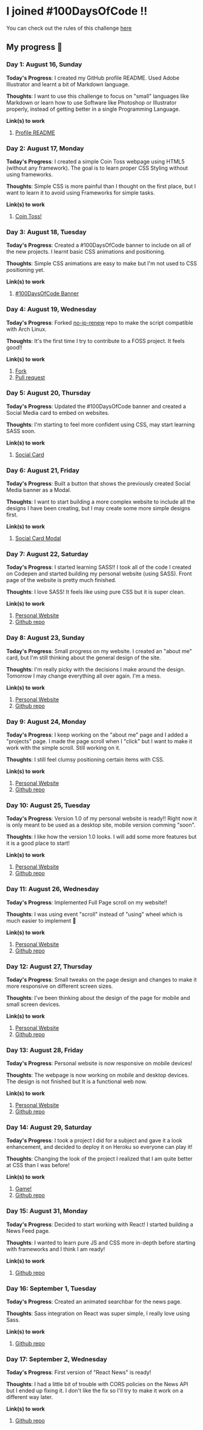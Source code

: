 # I joined #100DaysOfCode !!
You can check out the rules of this challenge [here](rules.md)

## My progress :notebook:
### Day 1: August 16, Sunday

**Today's Progress**: I created my GitHub profile README. Used Adobe Illustrator and learnt a bit of Markdown language. 

**Thoughts**: I want to use this challenge to focus on "small" languages like Markdown or learn how to use Software like Photoshop or Illustrator properly, instead of getting better in a single Programming Language. 

**Link(s) to work**
1. [Profile README](https://github.com/ikerUrle)

### Day 2: August 17, Monday 

**Today's Progress**: I created a simple Coin Toss webpage using HTML5 (without any framework). The goal is to learn proper CSS Styling without using frameworks. 

**Thoughts**: Simple CSS is more painful than I thought on the first place, but I want to learn it to avoid using Frameworks for simple tasks.

**Link(s) to work**
1. [Coin Toss!](https://codepen.io/ikerUrle/pen/mdPPZza)

### Day 3: August 18, Tuesday 

**Today's Progress**: Created a #100DaysOfCode banner to include on all of the new projects. I learnt basic CSS animations and positioning.

**Thoughts**: Simple CSS animations are easy to make but I'm not used to CSS positioning yet.

**Link(s) to work**
1. [#100DaysOfCode Banner](https://codepen.io/ikerUrle/full/rNeLqOZ)

### Day 4: August 19, Wednesday

**Today's Progress**: Forked [no-ip-renew](https://github.com/loblab/noip-renew) repo to make the script compatible with Arch Linux.

**Thoughts**: It's the first time I try to contribute to a FOSS project. It feels good!!

**Link(s) to work**
1. [Fork](https://github.com/ikerUrle/noip-renew)
2. [Pull request](https://github.com/loblab/noip-renew/pull/34)

### Day 5: August 20, Thursday 

**Today's Progress**: Updated the #100DaysOfCode banner and created a Social Media card to embed on websites.

**Thoughts**: I'm starting to feel more confident using CSS, may start learning SASS soon.

**Link(s) to work**
1. [Social Card](https://codepen.io/ikerUrle/full/RwaGLLr)

### Day 6: August 21, Friday

**Today's Progress**: Built a button that shows the previously created Social Media banner as a Modal.

**Thoughts**: I want to start building a more complex website to include all the designs I have been creating, but I may create some more simple designs first.

**Link(s) to work**
1. [Social Card Modal](https://codepen.io/ikerUrle/full/GRZNxJr)

### Day 7: August 22, Saturday

**Today's Progress**: I started learning SASS!! I took all of the code I created on Codepen and started building my personal website (using SASS). Front page of the website is pretty much finished.

**Thoughts**: I love SASS! It feels like using pure CSS but it is super clean.

**Link(s) to work**
1. [Personal Website](https://ikerurle-personal-website.herokuapp.com/)
2. [Github repo](https://github.com/ikerUrle/personal-website)

### Day 8: August 23, Sunday

**Today's Progress**: Small progress on my website. I created an "about me" card, but I'm still thinking about the general design of the site. 

**Thoughts**: I'm really picky with the decisions I make around the design. Tomorrow I may change everything all over again. I'm a mess. 

**Link(s) to work**
1. [Personal Website](https://ikerurle-personal-website.herokuapp.com/)
2. [Github repo](https://github.com/ikerUrle/personal-website)

### Day 9: August 24, Monday

**Today's Progress**: I keep working on the "about me" page and I added a "projects" page. I made the page scroll when I "click" but I want to make it work with the simple scroll. Still working on it.

**Thoughts**: I still feel clumsy positioning certain items with CSS. 

**Link(s) to work**
1. [Personal Website](https://ikerurle-personal-website.herokuapp.com/)
2. [Github repo](https://github.com/ikerUrle/personal-website)

### Day 10: August 25, Tuesday

**Today's Progress**: Version 1.0 of my personal website is ready!! Right now it is only meant to be used as a desktop site, mobile version comming "soon". 

**Thoughts**: I like how the version 1.0 looks. I will add some more features but it is a good place to start!

**Link(s) to work**
1. [Personal Website](https://ikerurle-personal-website.herokuapp.com/)
2. [Github repo](https://github.com/ikerUrle/personal-website)

### Day 11: August 26, Wednesday

**Today's Progress**: Implemented Full Page scroll on my website!!

**Thoughts**: I was using event "scroll" instead of "using" wheel which is much easier to implement :see_no_evil:

**Link(s) to work**
1. [Personal Website](https://ikerurle-personal-website.herokuapp.com/)
2. [Github repo](https://github.com/ikerUrle/personal-website)

### Day 12: August 27, Thursday

**Today's Progress**: Small tweaks on the page design and changes to make it more responsive on different screen sizes.

**Thoughts**: I've been thinking about the design of the page for mobile and small screen devices.

**Link(s) to work**
1. [Personal Website](https://ikerurle-personal-website.herokuapp.com/)
2. [Github repo](https://github.com/ikerUrle/personal-website)

### Day 13: August 28, Friday

**Today's Progress**: Personal website is now responsive on mobile devices!

**Thoughts**: The webpage is now working on mobile and desktop devices. The design is not finished but It is a functional web now.

**Link(s) to work**
1. [Personal Website](https://ikerurle-personal-website.herokuapp.com/)
2. [Github repo](https://github.com/ikerUrle/personal-website)

### Day 14: August 29, Saturday

**Today's Progress**: I took a project I did for a subject and gave it a look enhancement, and decided to deploy it on Heroku so everyone can play it!

**Thoughts**: Changing the look of the project I realized that I am quite better at CSS than I was before!

**Link(s) to work**
1. [Game!](https://super-pang-html5.herokuapp.com/)
2. [Github repo](https://github.com/ikerUrle/super-pang-html5)

### Day 15: August 31, Monday

**Today's Progress**: Decided to start working with React! I started building a News Feed page.

**Thoughts**: I wanted to learn pure JS and CSS more in-depth before starting with frameworks and I think I am ready!

**Link(s) to work**
1. [Github repo](https://github.com/ikerUrle/news-page)

### Day 16: September 1, Tuesday

**Today's Progress**: Created an animated searchbar for the news page.

**Thoughts**: Sass integration on React was super simple, I really love using Sass.

**Link(s) to work**
1. [Github repo](https://github.com/ikerUrle/news-page)

### Day 17: September 2, Wednesday

**Today's Progress**: First version of "React News" is ready!

**Thoughts**: I had a little bit of trouble with CORS policies on the News API but I ended up fixing it. I don't like the fix so I'll try to make it work on a different way later.

**Link(s) to work**
1. [Github repo](https://github.com/ikerUrle/news-page)
